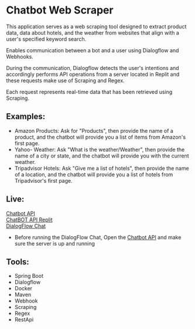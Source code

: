 # Chatbot Web Scraper
This application serves as a web scraping tool designed to extract product data, data about hotels, and the weather from websites that align with a user's specified keyword search.

Enables communication between a bot and a user using Dialogflow and Webhooks.

During the communication, Dialogflow detects the user's intentions and accordingly performs API operations from a server located in Replit and these requests make use of Scraping and Regex.

Each request represents real-time data that has been retrieved using Scraping.

## Examples:
* Amazon Products: Ask for "Products", then provide the name of a product, and the chatbot will provide you a list of items from Amazon's first page.
* Yahoo- Weather: Ask "What is the weather/Weather", then provide the name of a city or state, and the chatbot will provide you with the current weather.
* Tripadvisor Hotels: Ask "Give me a list of hotels", then provide the name of a location, and the chatbot will provide you a list of hotels from Tripadvisor's first page.

## Live:
[Chatbot API](https://idok-chatbot.runmydocker-app.com/swagger-ui.html) <br />
[ChatBOT API Replit](https://chatbot.idokrupik.repl.co/swagger-ui.html) <br />
[DialogFlow Chat](https://console.dialogflow.com/api-client/demo/embedded/c1cf1dc4-ba87-4c32-b191-b82259417327)

* Before running the DialogFlow Chat, Open the [Chatbot API](https://idok-chatbot.runmydocker-app.com/swagger-ui.html) and make sure the server is up and running

## Tools:
* Spring Boot
* Dialogflow
* Docker
* Maven
* Webhook
* Scraping
* Regex
* RestApi
